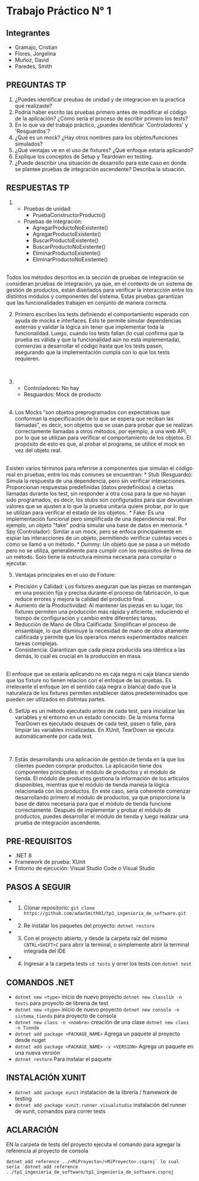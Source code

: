 # Trabajo Práctico N° 1

## Integrantes
- Gramajo, Cristian
- Flores, Jorgelina
- Muñoz, David
- Paredes, Smith
 
## PREGUNTAS TP
1. ¿Puedes identificar preubas de unidad y de integracion en la practica que realizaste?
2. Podría haber escrito las pruebas primero antes de modificar el código de la aplicación?
¿Cómo sería el proceso de escribir primero los tests?
3. En lo que va del trabajo práctico, ¿puedes identificar 'Controladores' y 'Resguardos'?
4. ¿Qué es un mock? ¿Hay otros nombres para los objetos/funciones simulados? 
5. ¿Qué ventajas ve en el uso de fixtures? ¿Qué enfoque estaría aplicando?
6. Explique los conceptos de Setup y Teardown en testing.
7. ¿Puede describir una situación de desarrollo para este caso en donde se plantee pruebas de
integración ascendente? Describa la situación.


## RESPUESTAS TP
1. 
    - Pruebas de unidad:
        - PruebaConstructorProducto()
    - Pruebas de integración:
        - AgregarProductoNoExistente()
        - AgregarProductoExistente()
        - BuscarProductoExistente()
        - BuscarProductoNoExistente()
        - EliminarProductoExistente()
        - EliminarProductoNoExistente()
        
        

<br>
    Todos los métodos descritos en la sección de pruebas de integración se consideran pruebas de integración, ya que, en el contexto de un sistema de gestión de productos, están diseñados para verificar la interacción entre los distintos módulos y componentes del sistema. Estas pruebas garantizan que las funcionalidades trabajen en conjunto de manera correcta.
<br>

2. Primero escribes los tests definiendo el comportamiento esperado con ayuda de mocks e interfaces. Esto te permite simular dependencias externas y validar la lógica sin tener que implementar toda la funcionalidad. Luego, cuando los tests fallan (lo cual confirma que la prueba es válida y que la funcionalidad aún no está implementada), comienzas a desarrollar el código hasta que los tests pasen, asegurando que la implementación cumpla con lo que los tests requieren.

<br>

3. - Controladores: No hay
    - Resguardos: Mock de producto 
    
    <br>
4. Los Mocks “son objetos preprogramados con expectativas que conforman la especificación de lo que se espera que reciban las llamadas”, es decir, son objetos que se usan para probar que se realizan correctamente llamadas a otros métodos, por ejemplo, a una web API, por lo que se utilizan para verificar el comportamiento de los objetos. El propósito de esto es que, al probar el programa, se utilice el mock en vez del objeto real.
<br>
Existen varios términos para referirse a componentes que simulan el código real en pruebas, entre los más comunes se encuentran:
* Stub (Resguardo): Simula la respuesta de una dependencia, pero sin verificar interacciones.
Proporcionan respuestas predefinidas (datos predefinidos) a ciertas llamadas durante los test, sin responder a otra cosa para la que no hayan sido programados, es decir, los stubs son configurados para que devuelvan valores que se ajusten a lo que la prueba unitaria quiere probar, por lo que se utilizan para verificar el estado de los objetos..
* Fake: Es una implementación funcional pero simplificada de una dependencia real. Por ejemplo, un objeto "fake" podría simular una base de datos en memoria.
* Spy (Controlador): Similar a un mock, pero se enfoca principalmente en espiar las interacciones de un objeto, permitiendo verificar cuántas veces o cómo se llamó a un método.
* Dummy: Un objeto que se pasa a un método pero no se utiliza, generalmente para cumplir con los requisitos de firma de un método. Solo tiene la estructura mínima necesaria para compilar o ejecutar.

<br>

 5.  Ventajas principales en el uso de Fixture:
 * Precisión y Calidad: Los fixtures aseguran que las piezas se mantengan en una posición fija y precisa durante el proceso de fabricación, lo que reduce errores y mejora la calidad del producto final.
 * Aumento de la Productividad: Al mantener las piezas en su lugar, los fixtures permiten una producción más rápida y eficiente, reduciendo el tiempo de configuración y cambio entre diferentes tareas.
 * Reducción de Mano de Obra Calificada: Simplifican el proceso de ensamblaje, lo que disminuye la necesidad de mano de obra altamente calificada y permite que los operarios menos experimentados realicen tareas complejas.
 * Consistencia: Garantizan que cada pieza producida sea idéntica a las demás, lo cual es crucial en la producción en masa.

 <br>
 El enfoque que se estaría aplicando no es caja negra ni caja blanca siendo que los fixture no tienen relacion con el enfoque de las pruebas. Es irrelevante el enfoque (en el sentido caja negra o blanca) 
 dado que la naturaleza de los fixtures permiten establecer datos predeterminados que pueden ser utilzados en distintas partes.
 
 <br>

 6. SetUp es un método ejecutado antes de cada test, para inicializar las variables y el entorno en un estado conocido. De la misma forma TearDown es ejecutado después de cada test, pasen o falle, para limpiar las variables inicializadas.
 En XUnit, TearDown se ejecuta automáticamente por cada test.
 
 <br>
 
 7. Estás desarrollando una aplicación de gestión de tienda en la que los clientes pueden comprar productos. La aplicación tiene dos componentes principales: el módulo de productos y el módulo de tienda. El módulo de productos gestiona la información de los artículos disponibles, mientras que el módulo de tienda maneja la lógica relacionada con los productos. 
 En este caso, sería coherente comenzar desarrollando primero el módulo de productos, ya que proporciona la base de datos necesaria para que el módulo de tienda funcione correctamente. Después de implementar y probar el módulo de productos, puedes desarrollar el módulo de tienda y luego realizar una prueba de integración ascendente. 


## PRE-REQUISITOS
- .NET 8
- Framework de prueba: XUnit
- Entorno de ejecución: Visual Studio Code o Visual Studio

## PASOS A SEGUIR
- 1. Clonar repositorio: `git clone https://github.com/adanSmith01/tp1_ingenieria_de_software.git`
- 2. Re instalar los paquetes del proyecto: `dotnet restore` 
- 3. Con el proyecto abierto, y desde la carpeta raíz del mismo `CNTRL+SHIFT+C` para abrir la terminal, o simplemente abrir la terminal integrada del IDE
- 4. Ingresar a la carpeta tests `cd tests` y orrer los tests con `dotnet test`


## COMANDOS .NET
- `dotnet new <type>` inicio de nuevo proyecto `dotnet new classlib -n tests` para proyecto de libreria de test
- `dotnet new <type>` inicio de nuevo proyecto `dotnet new console -n sistema_tienda` para proyecto de consola
- `dotnet new class -n <nombre>` creación de una clase `dotnet new class -n Tienda`
- `dotnet add package <PACKAGE_NAME>` Agrega un paquete al proyecto desde nuget
- `dotnet add package <PACKAGE_NAME> -v <VERSION>` Agrega un paquete en una nueva versión
- `dotnet restore` Para instalar el paquete

## INSTALACIÓN XUNIT
- `dotnet add package xunit` instalación de la librería / framework de testing
- `dotnet add package xunit.runner.visualstudio` instalación del runner de xunit, comandos para correr tests

## ACLARACIÓN
EN la carpeta de tests del proyecto ejecuta el comando para agregar la referencia al proyecto de consola

```dotnet add reference ../<MiProyecto>/<MiProyecto>.csproj` lo cual sería `dotnet add reference ../tp1_ingenieria_de_software/tp1_ingenieria_de_software.csproj```
